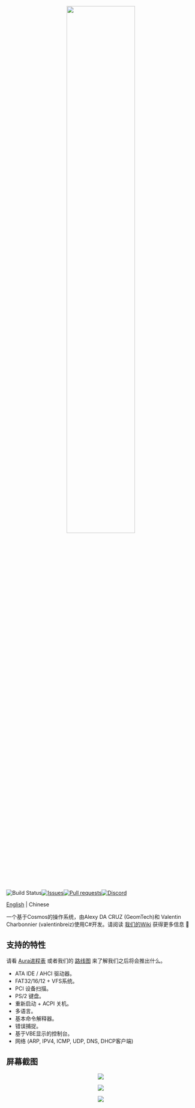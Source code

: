 <p align="center"><img width=60% src="https://raw.githubusercontent.com/aura-systems/Aura-Operating-System/master/ARTWORK/auralogo.png"></p>

![Build Status](https://github.com/aura-systems/Aura-Operating-System/workflows/.NET%20Core/badge.svg)[![Issues](https://img.shields.io/github/issues/aura-systems/Aura-Operating-System.svg)](https://github.com/aura-systems/Aura-Operating-System/issues)[![Pull requests](https://img.shields.io/github/issues-pr/aura-systems/Aura-Operating-System.svg)](https://github.com/aura-systems/Aura-Operating-System/pulls)[![Discord](https://img.shields.io/badge/通过-discord%20加入我们-blue.svg)](https://discord.gg/DFbAtVA)

[English](https://github.com/aura-systems/Aura-Operating-System/blob/master/README.md) | Chinese

一个基于Cosmos的操作系统，由Alexy DA CRUZ (GeomTech)和 Valentin Charbonnier (valentinbreiz)使用C#开发。请阅读 [我们的Wiki](https://github.com/aura-systems/Aura-Operating-System/wiki) 获得更多信息 🌼

## 支持的特性

请看 [Aura进程表](https://github.com/aura-systems/Aura-Operating-System/projects/4) 或者我们的 [路线图](https://github.com/aura-systems/Aura-Operating-System/projects/3) 来了解我们之后将会推出什么。

* ATA IDE / AHCI 驱动器。
* FAT32/16/12 + VFS系统。
* PCI 设备扫描。
* PS/2 键盘。
* 重新启动 + ACPI 关机。
* 多语言。
* 基本命令解释器。
* 错误捕捉。
* 基于VBE显示的控制台。
* 网络 (ARP, IPV4, ICMP, UDP, DNS, DHCP客户端)

## 屏幕截图

<p align="center"><img src="https://raw.githubusercontent.com/aura-systems/Aura-Operating-System/master/ARTWORK/aura1.png"></p>

<p align="center"><img src="https://raw.githubusercontent.com/aura-systems/Aura-Operating-System/master/ARTWORK/aura3.png"></p>

<p align="center"><img src="https://raw.githubusercontent.com/aura-systems/Aura-Operating-System/master/ARTWORK/aura2.png"></p>
